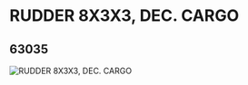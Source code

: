 # RUDDER 8X3X3, DEC. CARGO
## 63035
![RUDDER 8X3X3, DEC. CARGO](https://lc-www-live-s.legocdn.com/media/bricks/5/2/4631724.jpg)